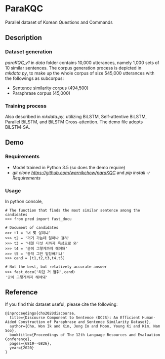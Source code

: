 # ParaKQC
Parallel dataset of Korean Questions and Commands

## Description
### Dataset generation 
*paraKQC_v1* in *data* folder contains 10,000 utterances, namely 1,000 sets of 10 similar sentences. The corpus generation process is depicted in *mkdata.py*, to make up the whole corpus of size 545,000 utterances with the followings as subcorpus:
- Sentence similarity corpus (494,500)
- Paraphrase corpus (45,000)
### Training process
Also described in *mkdata.py*, utilizing BiLSTM, Self-attentive BiLSTM, Parallel BiLSTM, and BiLSTM Cross-attention. The demo file adopts BiLSTM-SA.

## Demo
### Requirements
- Model trained in Python 3.5 (so does the demo require)
- *git clone https://github.com/warnikchow/paraKQC* and *pip install -r Requirements*
### Usage
In python console, 
```properties
# The function that finds the most similar sentence among the candidates
>>> from pred import fast_docu

# Document of candidates
>>> t1 = '너 몇 살이냐'
>>> t2 = '거기 가는데 얼마나 걸려'
>>> t3 = '내일 다섯 시까지 옥상으로 와'
>>> t4 = '굳이 그렇게까지 해야돼'
>>> t5 = '동작 그만 밑장빼기냐'
>>> cand = [t1,t2,t3,t4,t5]

# Not the best, but relatively accurate answer
>>> fast_docu('하던 거 멈춰',cand)
'굳이 그렇게까지 해야돼'
```

## Reference
If you find this dataset useful, please cite the following:
```
@inproceedings{cho2020discourse,
  title={Discourse Component to Sentence (DC2S): An Efficient Human-Aided Construction of Paraphrase and Sentence Similarity Dataset},
  author={Cho, Won Ik and Kim, Jong In and Moon, Young Ki and Kim, Nam Soo},
  booktitle={Proceedings of The 12th Language Resources and Evaluation Conference},
  pages={6819--6826},
  year={2020}
}
```
